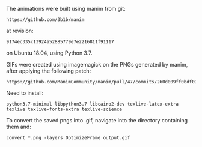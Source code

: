 The animations were built using manim from git:

    https://github.com/3b1b/manim

at revision:

    9174ec335c13924a52885779e7e2216811f91117

on Ubuntu 18.04, using Python 3.7.

GIFs were created using imagemagick on the PNGs generated by manim, after applying the following patch:

    https://github.com/ManimCommunity/manim/pull/47/commits/260d009ff0bdf095a697c3b6af44c14ad9393def

Need to install:

    python3.7-minimal libpython3.7 libcairo2-dev texlive-latex-extra texlive texlive-fonts-extra texlive-science

To convert the saved pngs into .gif, navigate into the directory containing them and:

    convert *.png -layers OptimizeFrame output.gif
